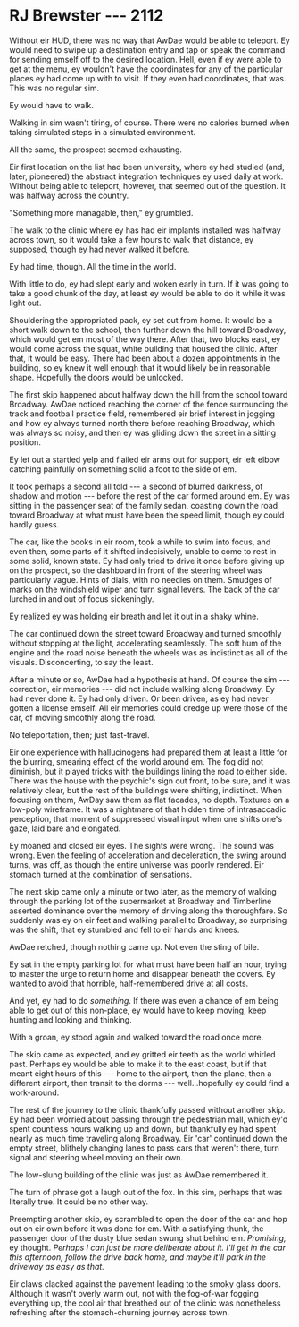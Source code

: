 # RJ Brewster --- 2112

Without eir HUD, there was no way that AwDae would be able to teleport. Ey would need to swipe up a destination entry and tap or speak the command for sending emself off to the desired location. Hell, even if ey were able to get at the menu, ey wouldn't have the coordinates for any of the particular places ey had come up with to visit. If they even had coordinates, that was. This was no regular sim.

Ey would have to walk.

Walking in sim wasn't tiring, of course. There were no calories burned when taking simulated steps in a simulated environment.

All the same, the prospect seemed exhausting.

Eir first location on the list had been university, where ey had studied (and, later, pioneered) the abstract integration techniques ey used daily at work. Without being able to teleport, however, that seemed out of the question. It was halfway across the country.

"Something more managable, then," ey grumbled.

The walk to the clinic where ey has had eir implants installed was halfway across town, so it would take a few hours to walk that distance, ey supposed, though ey had never walked it before.

Ey had time, though. All the time in the world.

With little to do, ey had slept early and woken early in turn. If it was going to take a good chunk of the day, at least ey would be able to do it while it was light out.

Shouldering the appropriated pack, ey set out from home. It would be a short walk down to the school, then further down the hill toward Broadway, which would get em most of the way there. After that, two blocks east, ey would come across the squat, white building that housed the clinic. After that, it would be easy. There had been about a dozen appointments in the building, so ey knew it well enough that it would likely be in reasonable shape. Hopefully the doors would be unlocked.

The first skip happened about halfway down the hill from the school toward Broadway. AwDae noticed reaching the corner of the fence surrounding the track and football practice field, remembered eir brief interest in jogging and how ey always turned north there before reaching Broadway, which was always so noisy, and then ey was gliding down the street in a sitting position.

Ey let out a startled yelp and flailed eir arms out for support, eir left elbow catching painfully on something solid a foot to the side of em.

It took perhaps a second all told --- a second of blurred darkness, of shadow and motion --- before the rest of the car formed around em. Ey was sitting in the passenger seat of the family sedan, coasting down the road toward Broadway at what must have been the speed limit, though ey could hardly guess.

The car, like the books in eir room, took a while to swim into focus, and even then, some parts of it shifted indecisively, unable to come to rest in some solid, known state. Ey had only tried to drive it once before giving up on the prospect, so the dashboard in front of the steering wheel was particularly vague. Hints of dials, with no needles on them. Smudges of marks on the windshield wiper and turn signal levers. The back of the car lurched in and out of focus sickeningly.

Ey realized ey was holding eir breath and let it out in a shaky whine.

The car continued down the street toward Broadway and turned smoothly without stopping at the light, accelerating seamlessly. The soft hum of the engine and the road noise beneath the wheels was as indistinct as all of the visuals. Disconcerting, to say the least.

After a minute or so, AwDae had a hypothesis at hand. Of course the sim --- correction, eir memories --- did not include walking along Broadway. Ey had never done it. Ey had only driven. Or been driven, as ey had never gotten a license emself. All eir memories could dredge up were those of the car, of moving smoothly along the road.

No teleportation, then; just fast-travel.

Eir one experience with hallucinogens had prepared them at least a little for the blurring, smearing effect of the world around em. The fog did not diminish, but it played tricks with the buildings lining the road to either side. There was the house with the psychic's sign out front, to be sure, and it was relatively clear, but the rest of the buildings were shifting, indistinct. When focusing on them, AwDay saw them as flat facades, no depth. Textures on a low-poly wireframe. It was a nightmare of that hidden time of intrasaccadic perception, that moment of suppressed visual input when one shifts one's gaze, laid bare and elongated.

Ey moaned and closed eir eyes. The sights were wrong. The sound was wrong. Even the feeling of acceleration and deceleration, the swing around turns, was off, as though the entire universe was poorly rendered. Eir stomach turned at the combination of sensations.

The next skip came only a minute or two later, as the memory of walking through the parking lot of the supermarket at Broadway and Timberline asserted dominance over the memory of driving along the thoroughfare. So suddenly was ey on eir feet and walking parallel to Broadway, so surprising was the shift, that ey stumbled and fell to eir hands and knees.

AwDae retched, though nothing came up. Not even the sting of bile.

Ey sat in the empty parking lot for what must have been half an hour, trying to master the urge to return home and disappear beneath the covers. Ey wanted to avoid that horrible, half-remembered drive at all costs.

And yet, ey had to do *something*. If there was even a chance of em being able to get out of this non-place, ey would have to keep moving, keep hunting and looking and thinking.

With a groan, ey stood again and walked toward the road once more.

The skip came as expected, and ey gritted eir teeth as the world whirled past. Perhaps ey would be able to make it to the east coast, but if that meant eight hours of this --- home to the airport, then the plane, then a different airport, then transit to the dorms --- well...hopefully ey could find a work-around.

The rest of the journey to the clinic thankfully passed without another skip. Ey had been worried about passing through the pedestrian mall, which ey'd spent countless hours walking up and down, but thankfully ey had spent nearly as much time traveling along Broadway. Eir 'car' continued down the empty street, blithely changing lanes to pass cars that weren't there, turn signal and steering wheel moving on their own.

The low-slung building of the clinic was just as AwDae remembered it.

The turn of phrase got a laugh out of the fox. In this sim, perhaps that was literally true. It could be no other way.

Preempting another skip, ey scrambled to open the door of the car and hop out on eir own before it was done for em. With a satisfying thunk, the passenger door of the dusty blue sedan swung shut behind em. *Promising,* ey thought. *Perhaps I can just be more deliberate about it. I'll get in the car this afternoon, follow the drive back home, and maybe it'll park in the driveway as easy as that.*

Eir claws clacked against the pavement leading to the smoky glass doors. Although it wasn't overly warm out, not with the fog-of-war fogging everything up, the cool air that breathed out of the clinic was nonetheless refreshing after the stomach-churning journey across town.
